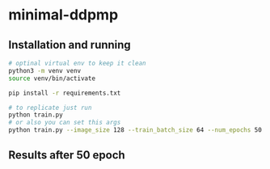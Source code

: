 # minimal-ddpmp

## Installation and running

```bash
# optinal virtual env to keep it clean
python3 -m venv venv
source venv/bin/activate
```

```bash
pip install -r requirements.txt
```

```bash
# to replicate just run 
python train.py
# or also you can set this args
python train.py --image_size 128 --train_batch_size 64 --num_epochs 50 --learning_rate 1e-4
```

## Results after 50 epoch
